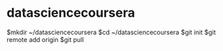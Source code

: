 datasciencecoursera
===================
$mkdir ~/datasciencecoursera
$cd ~/datasciencecoursera
$git init
$git remote add origin
$git pull

